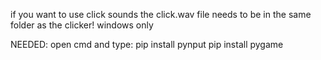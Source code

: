 if you want to use click sounds the click.wav file needs to be in the same folder as the clicker!
windows only

NEEDED:
open cmd and type:
pip install pynput
pip install pygame
